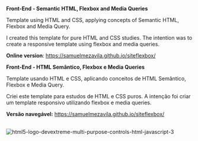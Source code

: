 <b> Front-End - Semantic HTML, Flexbox and Media Queries </b>

Template using HTML and CSS, applying concepts of Semantic HTML, Flexbox and Media Query.

I created this template for pure HTML and CSS studies. The intention was to create a responsive template using flexbox and media queries.

<b>Online version</b>: https://samuelmezavila.github.io/siteflexbox/

<b>Front-End - HTML Semântico, Flexbox e Media Queries</b>

Template usando HTML e CSS, aplicando conceitos de HTML Semântico, Flexbox e Media Query.

Criei este template para estudos de HTML e CSS puros. A intenção foi criar um template responsivo utilizando flexbox e media queries.

<b>Versão navegável:</b> https://samuelmezavila.github.io/siteflexbox/
<br><br>

![html5-logo-devextreme-multi-purpose-controls-html-javascript-3](https://user-images.githubusercontent.com/61036796/80560690-4ef6b400-89b8-11ea-94fa-574543f30047.png)


